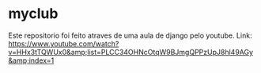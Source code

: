 # myclub
Este repositorio foi feito atraves de uma aula de django pelo youtube. Link: https://www.youtube.com/watch?v=HHx3tTQWUx0&amp;list=PLCC34OHNcOtqW9BJmgQPPzUpJ8hl49AGy&amp;index=1 
